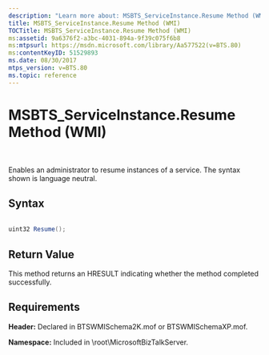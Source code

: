 ```yaml
---
description: "Learn more about: MSBTS_ServiceInstance.Resume Method (WMI)"
title: MSBTS_ServiceInstance.Resume Method (WMI)
TOCTitle: MSBTS_ServiceInstance.Resume Method (WMI)
ms:assetid: 9a6376f2-a3bc-4031-894a-9f39c075f6b8
ms:mtpsurl: https://msdn.microsoft.com/library/Aa577522(v=BTS.80)
ms:contentKeyID: 51529893
ms.date: 08/30/2017
mtps_version: v=BTS.80
ms.topic: reference
---
```


# MSBTS\_ServiceInstance.Resume Method (WMI)

 

Enables an administrator to resume instances of a service. The syntax shown is language neutral.

## Syntax

```C#
  
uint32 Resume();  
```

## Return Value

This method returns an HRESULT indicating whether the method completed successfully.

## Requirements

**Header:** Declared in BTSWMISchema2K.mof or BTSWMISchemaXP.mof.

**Namespace:** Included in \\root\\MicrosoftBizTalkServer.

